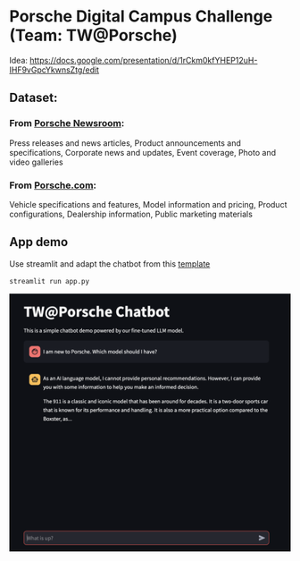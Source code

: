 # Porsche Digital Campus Challenge (Team: TW@Porsche)
Idea: https://docs.google.com/presentation/d/1rCkm0kfYHEP12uH-IHF9vGpcYkwnsZtg/edit 

## Dataset:
### From [Porsche Newsroom](https://newsroom.porsche.com/en.html):
Press releases and news articles, Product announcements and specifications, Corporate news and updates, Event coverage, Photo and video galleries
### From [Porsche.com](https://newsroom.porsche.com/en.html):
Vehicle specifications and features, Model information and pricing, Product configurations, Dealership information, Public marketing materials

## App demo
Use streamlit and adapt the chatbot from this [template](https://docs.streamlit.io/develop/tutorials/llms/build-conversational-apps)
```bash
streamlit run app.py
```
<img width="807" alt="demo" src="https://github.com/Poyen-Chen/TW-Porsche/blob/main/demo.png" />
